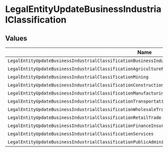# LegalEntityUpdateBusinessIndustrialClassification


## Values

| Name                                                                                                          | Value                                                                                                         |
| ------------------------------------------------------------------------------------------------------------- | ------------------------------------------------------------------------------------------------------------- |
| `LegalEntityUpdateBusinessIndustrialClassificationBusinessIndustrialClassificationUnspecified`                | BUSINESS_INDUSTRIAL_CLASSIFICATION_UNSPECIFIED                                                                |
| `LegalEntityUpdateBusinessIndustrialClassificationAgricultureForestryAndFishing`                              | AGRICULTURE_FORESTRY_AND_FISHING                                                                              |
| `LegalEntityUpdateBusinessIndustrialClassificationMining`                                                     | MINING                                                                                                        |
| `LegalEntityUpdateBusinessIndustrialClassificationConstruction`                                               | CONSTRUCTION                                                                                                  |
| `LegalEntityUpdateBusinessIndustrialClassificationManufacturing`                                              | MANUFACTURING                                                                                                 |
| `LegalEntityUpdateBusinessIndustrialClassificationTransportationCommunicationsElectricGasAndSanitaryServices` | TRANSPORTATION_COMMUNICATIONS_ELECTRIC_GAS_AND_SANITARY_SERVICES                                              |
| `LegalEntityUpdateBusinessIndustrialClassificationWholesaleTrade`                                             | WHOLESALE_TRADE                                                                                               |
| `LegalEntityUpdateBusinessIndustrialClassificationRetailTrade`                                                | RETAIL_TRADE                                                                                                  |
| `LegalEntityUpdateBusinessIndustrialClassificationFinanceInsuranceAndRealEstate`                              | FINANCE_INSURANCE_AND_REAL_ESTATE                                                                             |
| `LegalEntityUpdateBusinessIndustrialClassificationServices`                                                   | SERVICES                                                                                                      |
| `LegalEntityUpdateBusinessIndustrialClassificationPublicAdministration`                                       | PUBLIC_ADMINISTRATION                                                                                         |